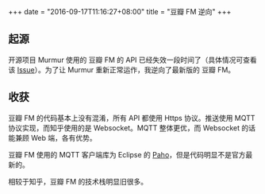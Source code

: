 +++
date = "2016-09-17T11:16:27+08:00"
title = "豆瓣 FM 逆向"
+++

## 起源

开源项目 Murmur 使用的 豆瓣 FM 的 API 已经失效一段时间了（具体情况可查看该 [Issue](https://github.com/nekocode/murmur/issues/6)）。为了让 Murmur 重新正常运作，我逆向了最新版的 豆瓣 FM。

## 收获

豆瓣 FM 的代码基本上没有混淆，所有 API 都使用 Https 协议。推送使用 MQTT 协议实现，而知乎使用的是 Websocket。MQTT 整体更优，而 Websocket 的话能兼顾 Web 端，各有优势。

豆瓣 FM 使用的 MQTT 客户端库为 Eclipse 的 [Paho](https://github.com/eclipse/paho.mqtt.android)，但是代码明显不是官方最新的。

相较于知乎，豆瓣 FM 的技术栈明显旧很多。